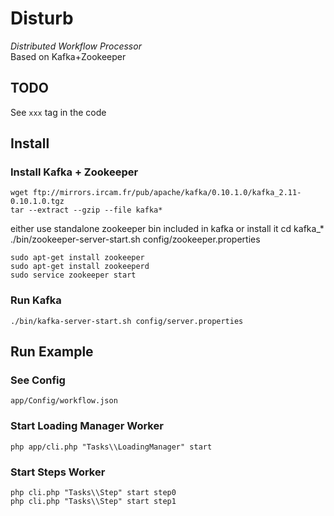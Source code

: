 # Disturb
*Distributed Workflow Processor*  
Based on Kafka+Zookeeper

## TODO
 See `xxx` tag in the code

## Install
### Install Kafka + Zookeeper
```
wget ftp://mirrors.ircam.fr/pub/apache/kafka/0.10.1.0/kafka_2.11-0.10.1.0.tgz  
tar --extract --gzip --file kafka*
```
either use standalone zookeeper bin included in kafka or install it
cd kafka_*
./bin/zookeeper-server-start.sh config/zookeeper.properties

```
sudo apt-get install zookeeper
sudo apt-get install zookeeperd
sudo service zookeeper start
```

### Run Kafka
```
./bin/kafka-server-start.sh config/server.properties
```

## Run Example
### See Config
```
app/Config/workflow.json
```
### Start Loading Manager Worker
```
php app/cli.php "Tasks\\LoadingManager" start
```
### Start Steps Worker
```
php cli.php "Tasks\\Step" start step0
php cli.php "Tasks\\Step" start step1
```
